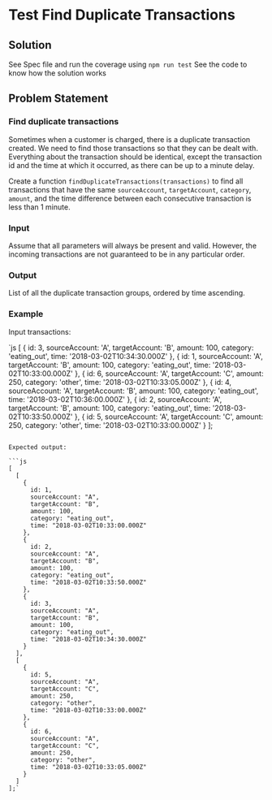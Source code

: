 # Test Find Duplicate Transactions

## Solution 
See Spec file and run the coverage using `npm run test`
See the code to know how the solution works

## Problem Statement

### Find duplicate transactions

Sometimes when a customer is charged, there is a duplicate transaction created. We need to find those transactions so that they can be dealt with. Everything about the transaction should be identical, except the transaction id and the time at which it occurred, as there can be up to a minute delay.

Create a function `findDuplicateTransactions(transactions)` to find all transactions that have the same `sourceAccount`, `targetAccount`, `category`, `amount`, and the time difference between each consecutive transaction is less than 1 minute.

### Input

Assume that all parameters will always be present and valid. However, the incoming transactions are not guaranteed to be in any particular order.

### Output

List of all the duplicate transaction groups, ordered by time ascending.

### Example

Input transactions:

`js
[
  {
    id: 3,
    sourceAccount: 'A',
    targetAccount: 'B',
    amount: 100,
    category: 'eating_out',
    time: '2018-03-02T10:34:30.000Z'
  },
  {
    id: 1,
    sourceAccount: 'A',
    targetAccount: 'B',
    amount: 100,
    category: 'eating_out',
    time: '2018-03-02T10:33:00.000Z'
  },
  {
    id: 6,
    sourceAccount: 'A',
    targetAccount: 'C',
    amount: 250,
    category: 'other',
    time: '2018-03-02T10:33:05.000Z'
  },
  {
    id: 4,
    sourceAccount: 'A',
    targetAccount: 'B',
    amount: 100,
    category: 'eating_out',
    time: '2018-03-02T10:36:00.000Z'
  },
  {
    id: 2,
    sourceAccount: 'A',
    targetAccount: 'B',
    amount: 100,
    category: 'eating_out',
    time: '2018-03-02T10:33:50.000Z'
  },
  {
    id: 5,
    sourceAccount: 'A',
    targetAccount: 'C',
    amount: 250,
    category: 'other',
    time: '2018-03-02T10:33:00.000Z'
  }
];
```

Expected output:

```js
[
  [
    {
      id: 1,
      sourceAccount: "A",
      targetAccount: "B",
      amount: 100,
      category: "eating_out",
      time: "2018-03-02T10:33:00.000Z"
    },
    {
      id: 2,
      sourceAccount: "A",
      targetAccount: "B",
      amount: 100,
      category: "eating_out",
      time: "2018-03-02T10:33:50.000Z"
    },
    {
      id: 3,
      sourceAccount: "A",
      targetAccount: "B",
      amount: 100,
      category: "eating_out",
      time: "2018-03-02T10:34:30.000Z"
    }
  ],
  [
    {
      id: 5,
      sourceAccount: "A",
      targetAccount: "C",
      amount: 250,
      category: "other",
      time: "2018-03-02T10:33:00.000Z"
    },
    {
      id: 6,
      sourceAccount: "A",
      targetAccount: "C",
      amount: 250,
      category: "other",
      time: "2018-03-02T10:33:05.000Z"
    }
  ]
];`